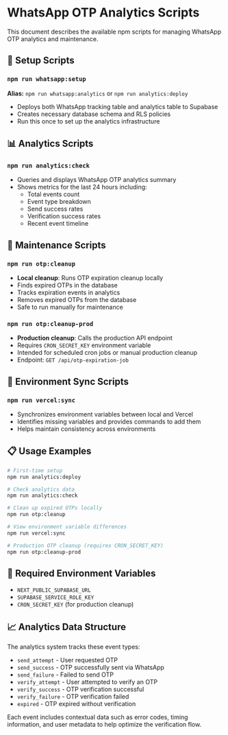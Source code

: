 # WhatsApp OTP Analytics Scripts

This document describes the available npm scripts for managing WhatsApp OTP analytics and maintenance.

## 🚀 Setup Scripts

### `npm run whatsapp:setup`
**Alias:** `npm run whatsapp:analytics` or `npm run analytics:deploy`
- Deploys both WhatsApp tracking table and analytics table to Supabase
- Creates necessary database schema and RLS policies
- Run this once to set up the analytics infrastructure

## 📊 Analytics Scripts

### `npm run analytics:check`
- Queries and displays WhatsApp OTP analytics summary
- Shows metrics for the last 24 hours including:
  - Total events count
  - Event type breakdown
  - Send success rates
  - Verification success rates
  - Recent event timeline

## 🧹 Maintenance Scripts

### `npm run otp:cleanup`
- **Local cleanup**: Runs OTP expiration cleanup locally
- Finds expired OTPs in the database
- Tracks expiration events in analytics
- Removes expired OTPs from the database
- Safe to run manually for maintenance

### `npm run otp:cleanup-prod`
- **Production cleanup**: Calls the production API endpoint
- Requires `CRON_SECRET_KEY` environment variable
- Intended for scheduled cron jobs or manual production cleanup
- Endpoint: `GET /api/otp-expiration-job`

## 🔧 Environment Sync Scripts

### `npm run vercel:sync`
- Synchronizes environment variables between local and Vercel
- Identifies missing variables and provides commands to add them
- Helps maintain consistency across environments

## 📋 Usage Examples

```bash
# First-time setup
npm run analytics:deploy

# Check analytics data
npm run analytics:check

# Clean up expired OTPs locally
npm run otp:cleanup

# View environment variable differences
npm run vercel:sync

# Production OTP cleanup (requires CRON_SECRET_KEY)
npm run otp:cleanup-prod
```

## 🔐 Required Environment Variables

- `NEXT_PUBLIC_SUPABASE_URL`
- `SUPABASE_SERVICE_ROLE_KEY`
- `CRON_SECRET_KEY` (for production cleanup)

## 📈 Analytics Data Structure

The analytics system tracks these event types:
- `send_attempt` - User requested OTP
- `send_success` - OTP successfully sent via WhatsApp
- `send_failure` - Failed to send OTP
- `verify_attempt` - User attempted to verify an OTP
- `verify_success` - OTP verification successful
- `verify_failure` - OTP verification failed
- `expired` - OTP expired without verification

Each event includes contextual data such as error codes, timing information, and user metadata to help optimize the verification flow.
